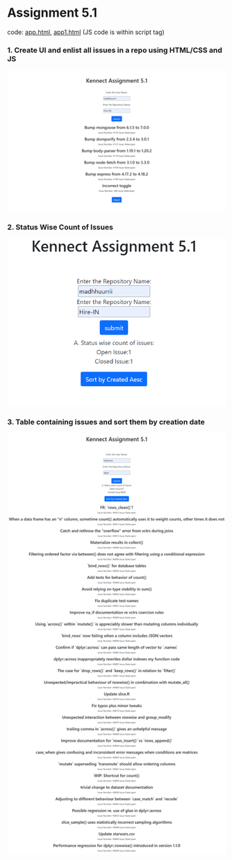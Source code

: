 # Assignment 5.1
code: [app.html](app.html), [app1.html](app1.html) (JS code is within script tag)

### 1. Create UI and enlist all  issues in a repo using HTML/CSS and JS

![op1](img/screencapture-127-0-0-1-5500-Assignment-5-1-app-html-2023-08-22-23_55_34.png)

### 2. Status Wise Count of Issues
![op2](img/image.png)

### 3. Table containing issues and sort them by creation date

![op3](img/screencapture-127-0-0-1-5500-Assignment-5-1-app1-html-2023-08-23-00_40_02.png)

